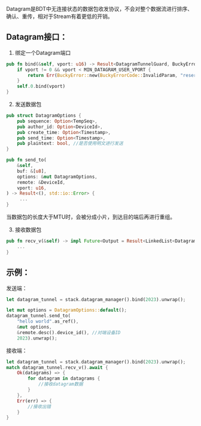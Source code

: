 Datagram是BDT中无连接状态的数据包收发协议，不会对整个数据流进行排序、确认、重传，相对于Stream有着更低的开销。

## Datagram接口：
1. 绑定一个Datagram端口
```rust
pub fn bind(&self, vport: u16) -> Result<DatagramTunnelGuard, BuckyError> {
    if vport != 0 && vport < MIN_DATAGRAM_USER_VPORT {
        return Err(BuckyError::new(BuckyErrorCode::InvalidParam, "reserved-vport"));
    }
    self.0.bind(vport)
}
```

2. 发送数据包
```rust
pub struct DatagramOptions {
    pub sequence: Option<TempSeq>,
    pub author_id: Option<DeviceId>,
    pub create_time: Option<Timestamp>,
    pub send_time: Option<Timestamp>,
    pub plaintext: bool, //是否使用明文进行发送
}

pub fn send_to(
    &self,
    buf: &[u8],
    options: &mut DatagramOptions,
    remote: &DeviceId,
    vport: u16,
) -> Result<(), std::io::Error> {
     ...
}
```

当数据包的长度大于MTU时，会被分成小片，到达目的端后再进行重组。

3. 接收数据包
```rust
pub fn recv_v(&self) -> impl Future<Output = Result<LinkedList<Datagram>, std::io::Error>> {
    ...
}
```

## 示例：
发送端：
```rust
let datagram_tunnel = stack.datagram_manager().bind(2023).unwrap();

let mut options = DatagramOptions::default();
datagram_tunnel.send_to(
    "hello world".as_ref(),
    &mut options, 
    &remote.desc().device_id(), //对端设备ID
    2023).unwrap();
```

接收端：
```rust
let datagram_tunnel = stack.datagram_manager().bind(2023).unwrap();
match datagram_tunnel.recv_v().await {
    Ok(datagrams) => {
        for datagram in datagrams {
            //接收datagram数据
        }
    }, 
    Err(err) => {
        //接收出错
    }
}
```
